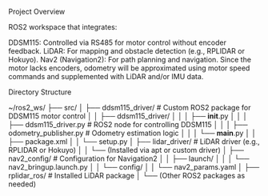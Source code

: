 Project Overview

ROS2 workspace that integrates:

DDSM115: Controlled via RS485 for motor control without encoder feedback.
LiDAR: For mapping and obstacle detection (e.g., RPLIDAR or Hokuyo).
Nav2 (Navigation2): For path planning and navigation.
Since the motor lacks encoders, odometry will be approximated using motor speed commands and supplemented with LiDAR and/or IMU data.


Directory Structure

~/ros2_ws/
├── src/
│   ├── ddsm115_driver/               # Custom ROS2 package for DDSM115 motor control
│   │   ├── ddsm115_driver/
│   │   │   ├── __init__.py
│   │   │   ├── ddsm115_driver.py     # ROS2 node for controlling DDSM115
│   │   │   ├── odometry_publisher.py # Odometry estimation logic
│   │   │   └── __main__.py
│   │   ├── package.xml
│   │   └── setup.py
│   ├── lidar_driver/                 # LiDAR driver (e.g., RPLIDAR or Hokuyo)
│   │   └── (Installed via apt or custom driver)
│   ├── nav2_config/                  # Configuration for Navigation2
│   │   ├── launch/
│   │   │   └── nav2_bringup.launch.py
│   │   └── config/
│   │       └── nav2_params.yaml
│   ├── rplidar_ros/                  # Installed LiDAR package
│   └── (Other ROS2 packages as needed)

